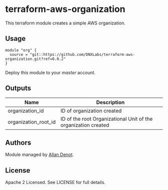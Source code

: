 # terraform-aws-organization

This terraform module creates a simple AWS organization.

## Usage

```hcl
module "org" {
  source = "git::https://github.com/DNXLabs/terraform-aws-organization.git?ref=0.0.2"
}
```

Deploy this module to your _master_ account.

## Outputs

| Name | Description |
|------|-------------|
| organization\_id | ID of organization created |
| organization\_root\_id | ID of the root Organizational Unit of the organization created |

## Authors

Module managed by [Allan Denot](https://github.com/adenot).

## License

Apache 2 Licensed. See LICENSE for full details.